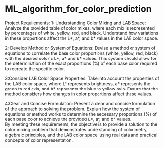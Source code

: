 # ML_algorithm_for_color_prediction

Project Requirements:
1: Understanding Color Mixing and LAB Space: Analyze the provided table of color mixes, where each mix is represented by percentages of white, yellow, red, and black. Understand how variations in these proportions affect the L*, a*, and b* values in the LAB color space.

2: Develop Method or System of Equations: Devise a method or system of equations to correlate the base color proportions (white, yellow, red, black) with the desired color's L*, a*, and b* values. This system should allow for the determination of the exact proportions (%) of each base color required to recreate the specific color.

3:Consider LAB Color Space Properties: Take into account the properties of the LAB color space, where L* represents brightness, a* represents the green to red axis, and b* represents the blue to yellow axis. Ensure that the method considers how changes in color proportions affect these values.

4:Clear and Concise Formulation: Present a clear and concise formulation of the approach to solving the problem. Explain how the system of equations or method works to determine the necessary proportions (%) of each base color to achieve the provided L*, a*, and b* values.
<br>
By meeting these requirements, the objective is to provide a solution to the color mixing problem that demonstrates understanding of colorimetry, algebraic principles, and the LAB color space, using real data and practical concepts of color representation.

